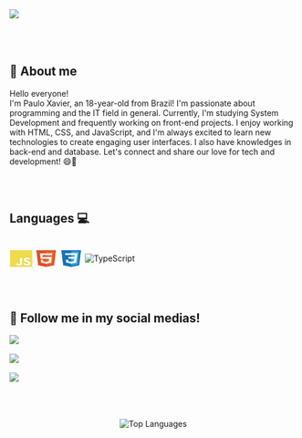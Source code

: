 <img src = "https://github.com/paulo-xavier/paulo-xavier/assets/133855530/3ff7a126-0435-49cd-8f9d-de861714f52a" style = "height: 70%"> 


<br><br>
## 👋 About me 

<p> Hello everyone! <br> I'm Paulo Xavier, an 18-year-old from Brazil! I'm passionate about programming and the IT field in general. Currently, I'm studying System Development and frequently working on front-end projects.
I enjoy working with HTML, CSS, and JavaScript, and I'm always excited to learn new technologies to create engaging user interfaces. I also have knowledges in back-end and database. Let's connect and share our love for tech and development! 😄🚀 </p>


<br><br>
## Languages 💻
<div style="display: inline_block"><br>
  <img align="center" alt="Js" height="30" width="40" src="https://raw.githubusercontent.com/devicons/devicon/master/icons/javascript/javascript-plain.svg">
  <img align="center" alt="HTML" height="30" width="40" src="https://raw.githubusercontent.com/devicons/devicon/master/icons/html5/html5-original.svg">
  <img align="center" alt="CSS" height="30" width="40" src="https://raw.githubusercontent.com/devicons/devicon/master/icons/css3/css3-original.svg">
  <img align="center" alt="TypeScript" height="30" width="40" src="https://cdn.jsdelivr.net/gh/devicons/devicon/icons/typescript/typescript-original.svg" />
</div>


<br><br>
## 📱 Follow me in my social medias!
 
<div style="display: columns"> 

  <a href="https://www.instagram.com/oxavierpaulo/" target="_blank"><img src="https://img.shields.io/badge/-Instagram-%23E4405F?style=for-the-badge&logo=instagram&logoColor=white" target="_blank"></a>

  <a href = "xavierpaulo796@gmail.com"><img src="https://img.shields.io/badge/-Gmail-%23333?style=for-the-badge&logo=gmail&logoColor=white" target="_blank"></a>
 
  <a href="https://www.linkedin.com/in/paulo-roberto-xavier-da-silva-15bb6924a/" target="_blank"><img src="https://img.shields.io/badge/-LinkedIn-%230077B5?style=for-the-badge&logo=linkedin&logoColor=white" target="_blank"></a> 
 
</div>



<br><br>

 <p align="center">
  <img height="180em" src="https://github-readme-stats.vercel.app/api/top-langs/?username=paulo-xavier&hide_progress=false" alt="Top Languages"/>
</p>



</div>
 
 <br>
 
  
